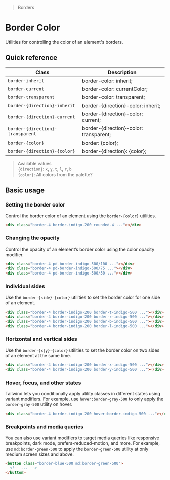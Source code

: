 > Borders

# Border Color
Utilities for controlling the color of an element's borders.

## Quick reference

| Class                            | Description                                               |
| -------------------------------- | --------------------------------------------------------- |
| `border-inherit`                 | border-color: inherit;                                    |
| `border-current`                 | border-color: currentColor;                               |
| `border-transparent`             | border-color: transparent;                                |
| `border-{direction}-inherit`     | border-{direction}-color: inherit;                        |
| `border-{direction}-current`     | border-{direction}-color: current;                        |
| `border-{direction}-transparent` | border-{direction}-color: transparent;                    |
| `border-{color}`                 | border: {color};                                          |
| `border-{direction}-{color}`     | border-{direction}: {color};                              |

> Available values <br />
> `{direction}`: `x`, `y`, `t`, `l`, `r`, `b` <br />
> `{color}`: All colors from the palette?  <br />

## Basic usage
### Setting the border color
Control the border color of an element using the `border-{color}` utilities.

<container>
  <div class="grid gap-16 justify-items-center">
    <div class="pd-bg-violet-500 h-80 w-80 border-4 rounded-4 pd-border-indigo-200"></div>
  </div>
</container>

```html
<div class="border-4 border-indigo-200 rounded-4 ..."></div>
```

### Changing the opacity
Control the opacity of an element’s border color using the color opacity modifier.

<container>
  <div class="grid grid-cols-3 gap-16 justify-items-center">
    <div class="pd-bg-violet-500 h-80 w-80 border-4 rounded-4 pd-border-indigo-500/100"></div>
    <div class="pd-bg-violet-500 h-80 w-80 border-4 rounded-4 pd-border-indigo-500/75"></div>
    <div class="pd-bg-violet-500 h-80 w-80 border-4 rounded-4 pd-border-indigo-500/50"></div>
  </div>
</container>

```html
<div class="border-4 pd-border-indigo-500/100 ..."></div>
<div class="border-4 pd-border-indigo-500/75 ..."></div>
<div class="border-4 pd-border-indigo-500/50 ..."></div>
```

### Individual sides
Use the `border-{side}-{color}` utilities to set the border color for one side of an element.

<container>
  <div class="grid grid-cols-4 gap-16 justify-items-center">
    <div class="pd-bg-violet-500 h-80 w-80 border-4 rounded-4 pd-border-indigo-200 border-t-indigo-500"></div>
    <div class="pd-bg-violet-500 h-80 w-80 border-4 rounded-4 pd-border-indigo-200 border-r-indigo-500"></div>
    <div class="pd-bg-violet-500 h-80 w-80 border-4 rounded-4 pd-border-indigo-200 border-b-indigo-500"></div>
    <div class="pd-bg-violet-500 h-80 w-80 border-4 rounded-4 pd-border-indigo-200 border-l-indigo-500"></div>
  </div>
</container>

```html
<div class="border-4 border-indigo-200 border-t-indigo-500 ..."></div>
<div class="border-4 border-indigo-200 border-r-indigo-500 ..."></div>
<div class="border-4 border-indigo-200 border-b-indigo-500 ..."></div>
<div class="border-4 border-indigo-200 border-l-indigo-500 ..."></div>
```

### Horizontal and vertical sides
Use the `border-{x|y}-{color}` utilities to set the border color on two sides of an element at the same time.

<container>
  <div class="grid grid-cols-2 gap-16 justify-items-center">
    <div class="pd-bg-violet-500 h-80 w-80 border-4 rounded-4 pd-border-indigo-200 border-x-indigo-500"></div>
    <div class="pd-bg-violet-500 h-80 w-80 border-4 rounded-4 pd-border-indigo-200 border-y-indigo-500"></div>
   </div>
</container>

```html
<div class="border-4 border-indigo-200 border-x-indigo-500 ..."></div>
<div class="border-4 border-indigo-200 border-y-indigo-500 ..."></div>
```

### Hover, focus, and other states
Tailwind lets you conditionally apply utility classes in different states using variant modifiers. For example, use `hover:border-gray-500` to only apply the `border-gray-500` utility on hover.

<container>
  <div class="grid gap-16 justify-items-center">
    <div class="pd-bg-violet-500 h-80 w-80 border-4 rounded-4 pd-border-indigo-200 hover:pd-border-indigo-500"></div>
   </div>
</container>

```html
<div class="border-4 border-indigo-200 hover:border-indigo-500 ..."></div>
```

### Breakpoints and media queries
You can also use variant modifiers to target media queries like responsive breakpoints, dark mode, prefers-reduced-motion, and more. For example, use `md:border-green-500` to apply the `border-green-500` utility at only medium screen sizes and above.

```html
<button class="border-blue-500 md:border-green-500">
  <!-- ... -->
</button>
```
